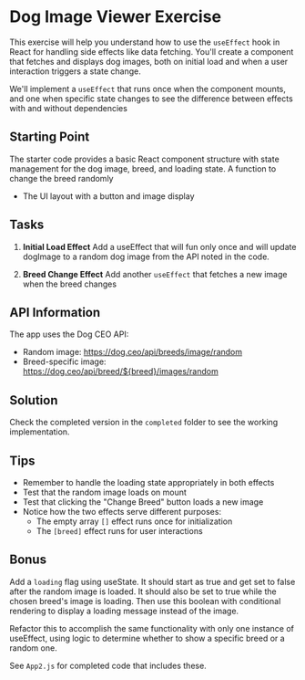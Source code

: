 # Dog Image Viewer Exercise

This exercise will help you understand how to use the `useEffect` hook in React for handling side effects like data fetching. You'll create a component that fetches and displays dog images, both on initial load and when a user interaction triggers a state change.

We'll implement a `useEffect` that runs once when the component mounts, and one when specific state changes to see the difference between effects with and without dependencies

## Starting Point

The starter code provides a basic React component structure with state management for the dog image, breed, and loading state. A function to change the breed randomly
- The UI layout with a button and image display

## Tasks

1. **Initial Load Effect** Add a useEffect that will fun only once and will update dogImage to a random dog image from the API noted in the code.

2. **Breed Change Effect** Add another `useEffect` that fetches a new image when the breed changes

## API Information

The app uses the Dog CEO API:
- Random image: https://dog.ceo/api/breeds/image/random
- Breed-specific image: https://dog.ceo/api/breed/${breed}/images/random

## Solution

Check the completed version in the `completed` folder to see the working implementation.

## Tips

- Remember to handle the loading state appropriately in both effects
- Test that the random image loads on mount
- Test that clicking the "Change Breed" button loads a new image
- Notice how the two effects serve different purposes:
  - The empty array `[]` effect runs once for initialization
  - The `[breed]` effect runs for user interactions

## Bonus

Add a `loading` flag using useState. It should start as true and get set to false after the random image is loaded. It should also be set to true while the chosen breed's image is loading. Then use this boolean with conditional rendering to display a loading message instead of the image. 

Refactor this to accomplish the same functionality with only one instance of useEffect, using logic to determine whether to show a specific breed or a random one.

See `App2.js` for completed code that includes these.